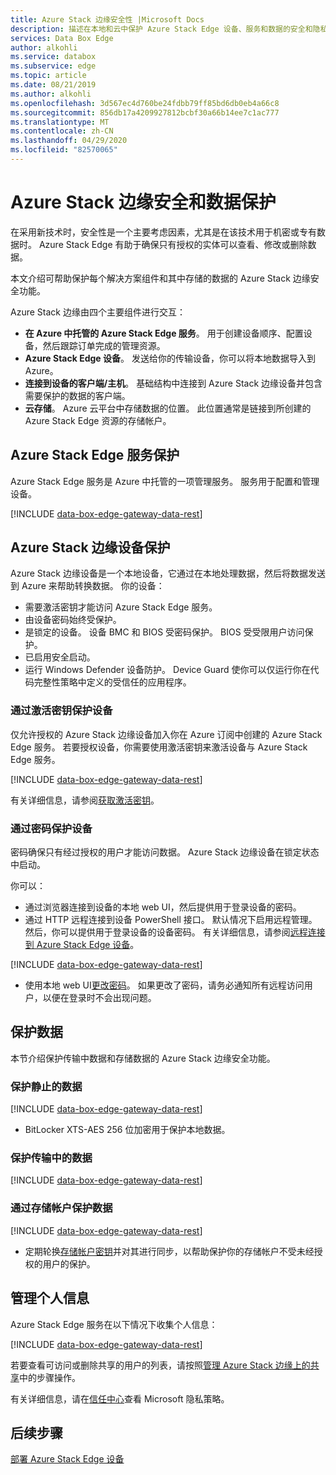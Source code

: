 ```yaml
---
title: Azure Stack 边缘安全性 |Microsoft Docs
description: 描述在本地和云中保护 Azure Stack Edge 设备、服务和数据的安全和隐私功能。
services: Data Box Edge
author: alkohli
ms.service: databox
ms.subservice: edge
ms.topic: article
ms.date: 08/21/2019
ms.author: alkohli
ms.openlocfilehash: 3d567ec4d760be24fdbb79ff85bd6db0eb4a66c8
ms.sourcegitcommit: 856db17a4209927812bcbf30a66b14ee7c1ac777
ms.translationtype: MT
ms.contentlocale: zh-CN
ms.lasthandoff: 04/29/2020
ms.locfileid: "82570065"
---
```

# <a name="azure-stack-edge-security-and-data-protection"></a>Azure Stack 边缘安全和数据保护

在采用新技术时，安全性是一个主要考虑因素，尤其是在该技术用于机密或专有数据时。 Azure Stack Edge 有助于确保只有授权的实体可以查看、修改或删除数据。

本文介绍可帮助保护每个解决方案组件和其中存储的数据的 Azure Stack 边缘安全功能。

Azure Stack 边缘由四个主要组件进行交互：

- **在 Azure 中托管的 Azure Stack Edge 服务**。 用于创建设备顺序、配置设备，然后跟踪订单完成的管理资源。
- **Azure Stack Edge 设备**。 发送给你的传输设备，你可以将本地数据导入到 Azure。
- **连接到设备的客户端/主机**。 基础结构中连接到 Azure Stack 边缘设备并包含需要保护的数据的客户端。
- **云存储**。 Azure 云平台中存储数据的位置。 此位置通常是链接到所创建的 Azure Stack Edge 资源的存储帐户。

## <a name="azure-stack-edge-service-protection"></a>Azure Stack Edge 服务保护

Azure Stack Edge 服务是 Azure 中托管的一项管理服务。 服务用于配置和管理设备。

[!INCLUDE [data-box-edge-gateway-data-rest](../../includes/data-box-edge-gateway-service-protection.md)]

## <a name="azure-stack-edge-device-protection"></a>Azure Stack 边缘设备保护

Azure Stack 边缘设备是一个本地设备，它通过在本地处理数据，然后将数据发送到 Azure 来帮助转换数据。 你的设备：

- 需要激活密钥才能访问 Azure Stack Edge 服务。
- 由设备密码始终受保护。
- 是锁定的设备。 设备 BMC 和 BIOS 受密码保护。 BIOS 受受限用户访问保护。
- 已启用安全启动。
- 运行 Windows Defender 设备防护。 Device Guard 使你可以仅运行你在代码完整性策略中定义的受信任的应用程序。

### <a name="protect-the-device-via-activation-key"></a>通过激活密钥保护设备

仅允许授权的 Azure Stack 边缘设备加入你在 Azure 订阅中创建的 Azure Stack Edge 服务。 若要授权设备，你需要使用激活密钥来激活设备与 Azure Stack Edge 服务。

[!INCLUDE [data-box-edge-gateway-data-rest](../../includes/data-box-edge-gateway-activation-key.md)]

有关详细信息，请参阅[获取激活密钥](azure-stack-edge-deploy-prep.md#get-the-activation-key)。

### <a name="protect-the-device-via-password"></a>通过密码保护设备

密码确保只有经过授权的用户才能访问数据。 Azure Stack 边缘设备在锁定状态中启动。

你可以：

- 通过浏览器连接到设备的本地 web UI，然后提供用于登录设备的密码。
- 通过 HTTP 远程连接到设备 PowerShell 接口。 默认情况下启用远程管理。 然后，你可以提供用于登录设备的设备密码。 有关详细信息，请参阅[远程连接到 Azure Stack Edge 设备](azure-stack-edge-connect-powershell-interface.md#connect-to-the-powershell-interface)。

[!INCLUDE [data-box-edge-gateway-data-rest](../../includes/data-box-edge-gateway-password-best-practices.md)]
- 使用本地 web UI[更改密码](azure-stack-edge-manage-access-power-connectivity-mode.md#manage-device-access)。 如果更改了密码，请务必通知所有远程访问用户，以便在登录时不会出现问题。

## <a name="protect-your-data"></a>保护数据

本节介绍保护传输中数据和存储数据的 Azure Stack 边缘安全功能。

### <a name="protect-data-at-rest"></a>保护静止的数据

[!INCLUDE [data-box-edge-gateway-data-rest](../../includes/data-box-edge-gateway-data-rest.md)]
- BitLocker XTS-AES 256 位加密用于保护本地数据。


### <a name="protect-data-in-flight"></a>保护传输中的数据

[!INCLUDE [data-box-edge-gateway-data-rest](../../includes/data-box-edge-gateway-data-flight.md)]

### <a name="protect-data-via-storage-accounts"></a>通过存储帐户保护数据

[!INCLUDE [data-box-edge-gateway-data-rest](../../includes/data-box-edge-gateway-protect-data-storage-accounts.md)]
- 定期轮换[存储帐户密钥](azure-stack-edge-manage-shares.md#sync-storage-keys)并对其进行同步，以帮助保护你的存储帐户不受未经授权的用户的保护。

## <a name="manage-personal-information"></a>管理个人信息

Azure Stack Edge 服务在以下情况下收集个人信息：

[!INCLUDE [data-box-edge-gateway-data-rest](../../includes/data-box-edge-gateway-manage-personal-data.md)]

若要查看可访问或删除共享的用户的列表，请按照[管理 Azure Stack 边缘上的共享](azure-stack-edge-manage-shares.md)中的步骤操作。

有关详细信息，请在[信任中心](https://www.microsoft.com/trustcenter)查看 Microsoft 隐私策略。

## <a name="next-steps"></a>后续步骤

[部署 Azure Stack Edge 设备](azure-stack-edge-deploy-prep.md)
